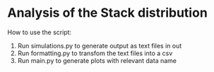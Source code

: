 # Analysis of the Stack distribution

How to use the script:

1. Run simulations.py to generate output as text files in out
2. Run formatting.py to transfom the text files into a csv
3. Run main.py to generate plots with relevant data name
